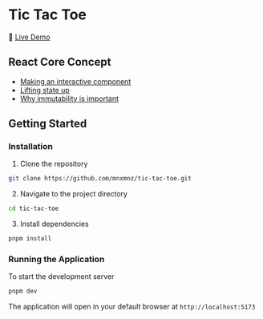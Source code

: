 # Tic Tac Toe

🚀 [Live Demo](https://tic-tac-toe-delta-ruby.vercel.app)

## React Core Concept

- [Making an interactive component](https://react.dev/learn/tutorial-tic-tac-toe#making-an-interactive-component)
- [Lifting state up](https://react.dev/learn/tutorial-tic-tac-toe#lifting-state-up)
- [Why immutability is important](https://react.dev/learn/tutorial-tic-tac-toe#why-immutability-is-important)

## Getting Started

### Installation

1. Clone the repository

```bash
git clone https://github.com/mnxmnz/tic-tac-toe.git
```

2. Navigate to the project directory

```bash
cd tic-tac-toe
```

3. Install dependencies

```bash
pnpm install
```

### Running the Application

To start the development server

```bash
pnpm dev
```

The application will open in your default browser at `http://localhost:5173`

